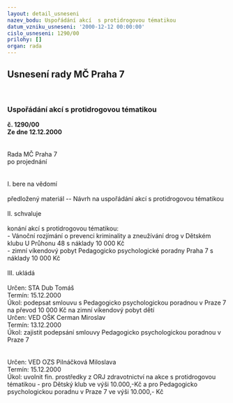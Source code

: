 ```yaml
---
layout: detail_usneseni
nazev_bodu: Uspořádání akcí  s protidrogovou tématikou
datum_vzniku_usneseni: '2000-12-12 00:00:00'
cislo_usneseni: 1290/00
prilohy: []
organ: rada
---
```

<div id="ucUsn_pList" class="usn">
	<span><h2>Usnesení rady MČ Praha 7 </h2>
<br></span><div class="standBody">
<span><h3>Uspořádání akcí  s protidrogovou tématikou</h3></span><div class="center">
		<strong>č. 1290/00</strong><br>
	</div>
<div class="center">
		<strong>Ze dne 12.12.2000</strong><br><br>
	</div>
<br>Rada MČ Praha 7<br>po projednání<br><br><br>I.	bere na vědomí<br><br> předložený materiál -- Návrh na uspořádání akcí  s protidrogovou tématikou<br><br>II.	schvaluje <br><br>konání akcí s protidrogovou tématikou:<br>- Vánoční rozjímání o prevenci kriminality a zneužívání drog v Dětském klubu U Průhonu 48 s náklady 10 000 Kč<br>- zimní víkendový pobyt Pedagogicko psychologické poradny Praha 7 s náklady 10 000 Kč<br><br>III.	ukládá <br><br> Určen:	     	STA Dub Tomáš<br>Termín: 15.12.2000<br>Úkol:	podepsat smlouvu s Pedagogicko psychologickou poradnou v Praze 7 na převod 10 000 Kč na zimní víkendový pobyt dětí<br>  Určen:	     	VED OŠK Cerman Miroslav<br>Termín: 13.12.2000<br>Úkol:	zajistit podepsání smlouvy Pedagogicko psychologickou poradnou v Praze 7<br> <br><br> Určen:	     	VED OZS Pilnáčková Miloslava<br>Termín: 15.12.2000<br>Úkol:	uvolnit fin. prostředky z ORJ zdravotnictví na akce s protidrogovou tématikou - pro Dětský klub ve výši 10.000,-Kč a pro Pedagogicko psychologickou poradnu v Praze 7 ve výši 10.000,- Kč<br>  <br>
</div>
</div>